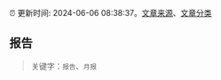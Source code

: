:alarm_clock: 更新时间: 2024-06-06 08:38:37。[文章来源](/README.md)、[文章分类](/TAGS.md)

## 报告


> 关键字：`报告`、`月报`



